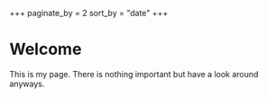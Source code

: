 +++
paginate_by = 2 
sort_by = "date" 
+++

# Welcome

This is my page. There is nothing important but have a look around anyways.